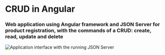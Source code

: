 # CRUD in Angular

### Web application using Angular framework and JSON Server for product registration, with the commands of a CRUD: create, read, update and delete

![Application interface with the running JSON Server](/frontend/src/assets/imgs/frontend-crud.gif)
